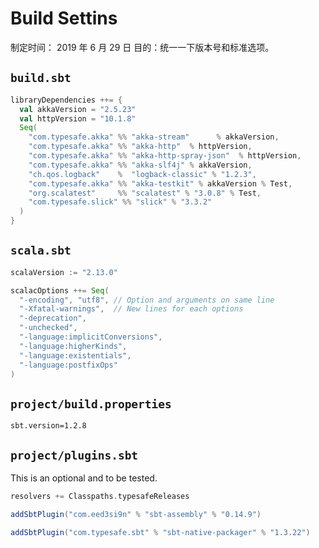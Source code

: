 # Build Settins

制定时间： 2019 年 6 月 29 日
目的：统一一下版本号和标准选项。

## `build.sbt`

```scala
libraryDependencies ++= {
  val akkaVersion = "2.5.23"
  val httpVersion = "10.1.8"
  Seq(
    "com.typesafe.akka" %% "akka-stream"      % akkaVersion,
    "com.typesafe.akka" %% "akka-http"  % httpVersion,
    "com.typesafe.akka" %% "akka-http-spray-json"  % httpVersion,
    "com.typesafe.akka" %% "akka-slf4j" % akkaVersion,
    "ch.qos.logback"    %  "logback-classic" % "1.2.3",
    "com.typesafe.akka" %% "akka-testkit" % akkaVersion % Test,
    "org.scalatest"     %% "scalatest" % "3.0.8" % Test,
    "com.typesafe.slick" %% "slick" % "3.3.2"
  )
}
```

## `scala.sbt`

```scala
scalaVersion := "2.13.0"

scalacOptions ++= Seq(
  "-encoding", "utf8", // Option and arguments on same line
  "-Xfatal-warnings",  // New lines for each options
  "-deprecation",
  "-unchecked",
  "-language:implicitConversions",
  "-language:higherKinds",
  "-language:existentials",
  "-language:postfixOps"
)
```

## `project/build.properties`

```text
sbt.version=1.2.8
```

## `project/plugins.sbt`

This is an optional and to be tested.

```scala
resolvers += Classpaths.typesafeReleases

addSbtPlugin("com.eed3si9n" % "sbt-assembly" % "0.14.9")

addSbtPlugin("com.typesafe.sbt" % "sbt-native-packager" % "1.3.22")
```
